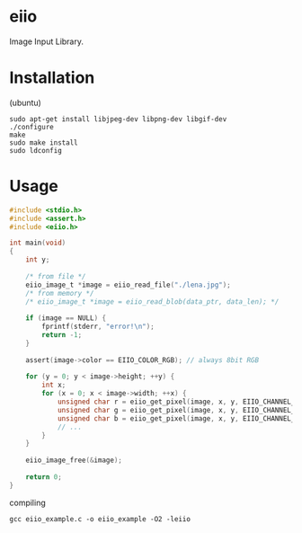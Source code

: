 # eiio

Image Input Library.

# Installation

(ubuntu)

    sudo apt-get install libjpeg-dev libpng-dev libgif-dev
    ./configure
    make
    sudo make install
	sudo ldconfig

# Usage

```C
#include <stdio.h>
#include <assert.h>
#include <eiio.h>

int main(void)
{
	int y;
    
	/* from file */
	eiio_image_t *image = eiio_read_file("./lena.jpg");
	/* from memory */
	/* eiio_image_t *image = eiio_read_blob(data_ptr, data_len); */
    
	if (image == NULL) {
		fprintf(stderr, "error!\n");
		return -1;
	}
	
	assert(image->color == EIIO_COLOR_RGB); // always 8bit RGB
        
	for (y = 0; y < image->height; ++y) {
		int x;
		for (x = 0; x < image->width; ++x) {
			unsigned char r = eiio_get_pixel(image, x, y, EIIO_CHANNEL_R);
			unsigned char g = eiio_get_pixel(image, x, y, EIIO_CHANNEL_G);
			unsigned char b = eiio_get_pixel(image, x, y, EIIO_CHANNEL_B);
			// ...
		}
	}
    	
	eiio_image_free(&image);
    	
	return 0;
}
```

compiling

    gcc eiio_example.c -o eiio_example -O2 -leiio
